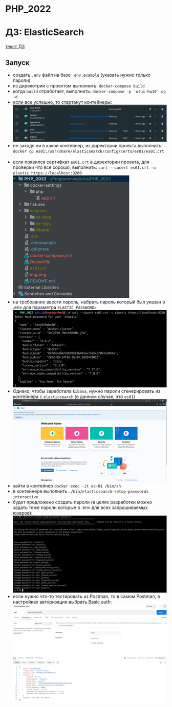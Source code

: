 # PHP_2022

# ДЗ: ElasticSearch
[текст ДЗ](fixtures/hw-10.md)

## Запуск
- создать ```.env``` файл на базе ```.env.example``` (указать нужно только пароли)  
- из дирекотрии с проектом выполнить: ```docker-compose build```  
- когда ```build``` отработает, выполнить: ```docker-compose -p 'otus-hw10' up -d```  
- если все успешно, то стартанут контейнеры:
![img.png](readme-img/img.png)  
- не заходя ни в какой контейнер, из директории проекта выполнить: ```docker cp es01:/usr/share/elasticsearch/config/certs/es01/es01.crt .```
- если появился сертифкат ```es01.crt``` в директории проекта, для проверки что все хорошо, выполнить: ```curl --cacert es01.crt -u elastic https://localhost:9200```
![img_1.png](readme-img/img_1.png)  
- на требование ввести пароль, набрать пароль который был указан в .env для параметра ```ELASTIC_PASSWORD=```
![img_2.png](readme-img/img_2.png)  
- Однако, чтобы заработала ```kibana```, нужно пароли сгенерировать из контейнера с ```elasticsearch``` (в данном случае, это ```es01```)
![img_3.png](readme-img/img_3.png)  
- зайти в контейнер ```docker exec -it es-01 /bin/sh```  
- в контейнере выполнить ```./bin/elasticsearch-setup-passwords interactive```  
- будет предложено создать пароли (в целях разработки можно задать теже пароли которые в .env для всех запрашиваемых юзеров):
![img_4.png](readme-img/img_4.png)  
- если нужно что-то тестировать из Postman, то в самом Postman, в настройках авторизации выбрать Basic auth:
![img_5.png](readme-img/img_5.png)  
